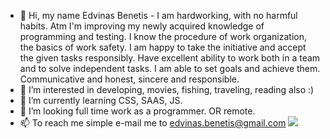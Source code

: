  - 👋 Hi, my name Edvinas Benetis - I am hardworking, with no harmful habits. Atm I'm improving my newly acquired knowledge of programming and testing. I know the procedure of work organization, the basics of work safety. I am happy to take the initiative and accept the given tasks responsibly. Have excellent ability to work both in a team and to solve independent tasks. I am able to set goals and achieve them. Communicative and honest, sincere and responsible.
 - 👀 I’m interested in developing, movies, fishing, traveling, reading also :)
 - 🌱 I’m currently learning CSS, SAAS, JS.
 - 💞️ I’m looking full time work as a programmer. OR remote.
 - 📫 To reach me simple e-mail me to edvinas.benetis@gmail.com
![](https://komarev.com/ghpvc/?username=Edvinas1982)
